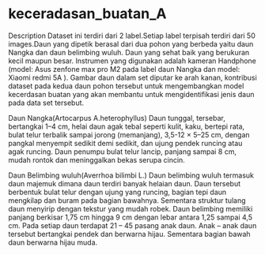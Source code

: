# keceradasan_buatan_A
Description
Dataset ini terdiri dari 2 label.Setiap label terpisah terdiri dari 50 images.Daun yang dipetik berasal dari dua pohon yang berbeda yaitu daun Nangka dan daun belimbing wuluh. Daun yang sehat baik yang berukuran kecil maupun besar. Instrumen yang digunakan adalah kameran Handphone (model: Asus zenfone max pro M2 pada label daun Nangka dan model: Xiaomi redmi 5A ).
Gambar daun dalam set diputar ke arah kanan, kontribusi dataset pada kedua daun pohon tersebut untuk mengembangkan model kecerdasan buatan yang akan membantu untuk mengidentifikasi jenis daun pada data set tersebut.

Daun Nangka(Artocarpus A.heterophyllus)
	Daun tunggal, tersebar, bertangkai 1–4 cm, helai daun agak tebal seperti kulit, kaku, bertepi rata, bulat telur terbalik sampai jorong (memanjang), 3,5-12 × 5–25 cm, dengan pangkal menyempit sedikit demi sedikit, dan ujung pendek runcing atau agak runcing. Daun penumpu bulat telur lancip, panjang sampai 8 cm, mudah rontok dan meninggalkan bekas serupa cincin.
  
Daun Belimbing wuluh(Averrhoa bilimbi L.)
	Daun belimbing wuluh termasuk daun majemuk dimana daun terdiri banyak helaian daun. Daun tersebut berbentuk bulat telur dengan ujung yang runcing, bagian tepi daun mengkilap dan buram pada bagian bawahnya. 
Sementara struktur tulang daun menyirip dengan tekstur yang mudah robek. Daun belimbing memiliki panjang berkisar 1,75 cm hingga 9 cm dengan lebar antara 1,25 sampai 4,5 cm. Pada setiap daun terdapat 21 – 45 pasang anak daun. Anak – anak daun tersebut bertangkai pendek dan berwarna hijau. Sementara bagian bawah daun berwarna hijau muda.
